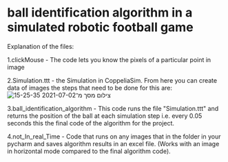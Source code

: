 # ball identification algorithm in a simulated robotic football game

Explanation of the files:

1.clickMouse - The code lets you know the pixels of a particular point in image

2.Simulation.ttt - the Simulation in CoppeliaSim. From here you can create data of images the steps that need to be done for this are:
![צילום מסך מ־2021-07-02 15-25-35](https://user-images.githubusercontent.com/73639866/124274556-15848000-db4a-11eb-923e-ceb7f90f1e67.png)



3.ball_identification_algorithm - This code runs the file "Simulation.ttt" and returns the position of the ball at each simulation step i.e. every 0.05 seconds this the final code of the algorithm for the project.

4.not_In_real_Time - Code that runs on any images that in the folder in your pycharm and saves algorithm results in an excel file. (Works with an image in horizontal mode compared to the final algorithm  code).
 
